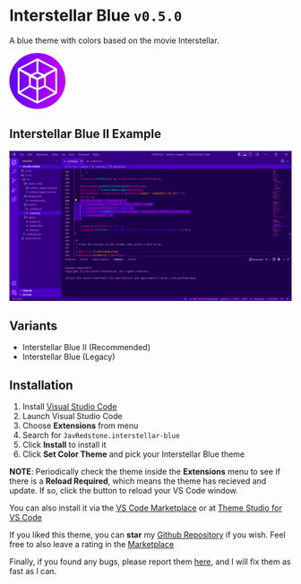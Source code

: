 # Interstellar Blue `v0.5.0`

A blue theme with colors based on the movie Interstellar.

<img src="https://raw.githubusercontent.com/JavRedstone/interstellar-blue-vscode-theme/main/icon.png" alt="Logo" width="100" height="100">

## Interstellar Blue II Example
<img src="https://raw.githubusercontent.com/JavRedstone/interstellar-blue-vscode-theme/main/example.png" alt="Example">

## Variants

- Interstellar Blue II (Recommended)
- Interstellar Blue (Legacy)

## Installation

1.  Install [Visual Studio Code](https://code.visualstudio.com/)
2.  Launch Visual Studio Code
3.  Choose **Extensions** from menu
4.  Search for `JavRedstone.interstellar-blue`
5.  Click **Install** to install it
6.  Click **Set Color Theme** and pick your Interstellar Blue theme

**NOTE**: Periodically check the theme inside the **Extensions** menu to see if there is a **Reload Required**, which means the theme has recieved and update. If so, click the button to reload your VS Code window.

You can also install it via the [VS Code Marketplace](https://marketplace.visualstudio.com/items?itemName=JavRedstone.interstellar-blue&ssr=false#overview) or at [Theme Studio for VS Code](https://themes.vscode.one/theme/JavRedstone/BhdXx2a0)

If you liked this theme, you can **star** my [Github Repository](https://github.com/JavRedstone/interstellar-blue-vscode-theme) if you wish. Feel free to also leave a rating in the [Marketplace](https://marketplace.visualstudio.com/items?itemName=JavRedstone.interstellar-blue&ssr=false#review-details)

Finally, if you found any bugs, please report them [here](https://github.com/JavRedstone/interstellar-blue-vscode-theme/issues), and I will fix them as fast as I can.